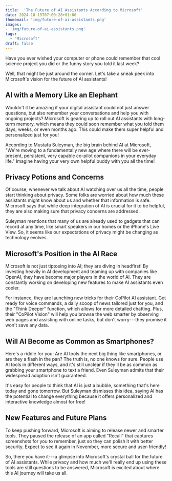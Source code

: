 ```yaml
---
title:  'The Future of AI Assistants According to Microsoft'
date: 2024-10-15T07:00:28+01:00
thumbnail: 'img/future-of-ai-assistants.png'
images: 
- 'img/future-of-ai-assistants.png'
tags:
  - "Microsoft"
draft: false
---
```


Have you ever wished your computer or phone could remember that cool science project you did or the funny story you told it last week?

<!--more-->

Well, that might be just around the corner. Let's take a sneak peek into Microsoft's vision for the future of AI assistants!

AI with a Memory Like an Elephant
---------------------------------

Wouldn't it be amazing if your digital assistant could not just answer questions, but also remember your conversations and help you with ongoing projects? Microsoft is gearing up to roll out AI assistants with long-term memory, which means they could soon remember what you told them days, weeks, or even months ago. This could make them super helpful and personalized just for you!

According to Mustafa Suleyman, the big brain behind AI at Microsoft, "We're moving to a fundamentally new age where there will be ever-present, persistent, very capable co-pilot companions in your everyday life." Imagine having your very own helpful buddy with you all the time!

Privacy Potions and Concerns
----------------------------

Of course, whenever we talk about AI watching over us all the time, people start thinking about privacy. Some folks are worried about how much these assistants might know about us and whether that information is safe. Microsoft says that while deep integration of AI is crucial for it to be helpful, they are also making sure that privacy concerns are addressed.

Suleyman mentions that many of us are already used to gadgets that can record at any time, like smart speakers in our homes or the iPhone's Live View. So, it seems like our expectations of privacy might be changing as technology evolves.

Microsoft's Position in the AI Race
-----------------------------------

Microsoft is not just tiptoeing into AI; they are diving in headfirst! By investing heavily in AI development and teaming up with companies like OpenAI, they have become major players in the world of AI. They are constantly working on developing new features to make AI assistants even cooler.

For instance, they are launching new tricks for their CoPilot AI assistant. Get ready for voice commands, a daily scoop of news tailored just for you, and the "Think Deeper" function, which allows for more detailed chatting. Plus, their "CoPilot Vision" will help you browse the web smarter by observing web pages and assisting with online tasks, but don't worry---they promise it won't save any data.

Will AI Become as Common as Smartphones?
----------------------------------------

Here's a riddle for you: Are AI tools the next big thing like smartphones, or are they a flash in the pan? The truth is, no one knows for sure. People use AI tools in different ways, and it's still unclear if they'll be as common as grabbing your smartphone to text a friend. Even Suleyman admits that their widespread adoption isn't guaranteed.

It's easy for people to think that AI is just a bubble, something that's here today and gone tomorrow. But Suleyman dismisses this idea, saying AI has the potential to change everything because it offers personalized and interactive knowledge almost for free!

New Features and Future Plans
-----------------------------

To keep pushing forward, Microsoft is aiming to release newer and smarter tools. They paused the release of an app called "Recall" that captures screenshots for you to remember, just so they can polish it with better security. Expect to see it again in November, more secure and user-friendly!

So, there you have it---a glimpse into Microsoft's crystal ball for the future of AI assistants. While privacy and how much we'll really end up using these tools are still questions to be answered, Microsoft is excited about where this AI journey will take us all.